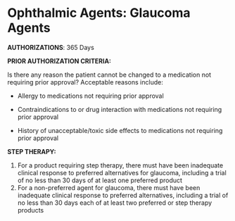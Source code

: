# Ophthalmic Agents: Glaucoma Agents

**AUTHORIZATIONS**: 365 Days

**PRIOR AUTHORIZATION CRITERIA:**

Is there any reason the patient cannot be changed to a medication not requiring prior approval? Acceptable reasons include:

- Allergy to medications not requiring prior approval

- Contraindications to or drug interaction with medications not requiring prior approval

- History of unacceptable/toxic side effects to medications not requiring prior approval

**STEP THERAPY:**

1.  For a product requiring step therapy, there must have been inadequate clinical response to preferred alternatives for glaucoma, including a trial of no less than 30 days of at least one preferred product
2.  For a non-preferred agent for glaucoma, there must have been inadequate clinical response to preferred alternatives, including a trial of no less than 30 days each of at least two preferred or step therapy products
